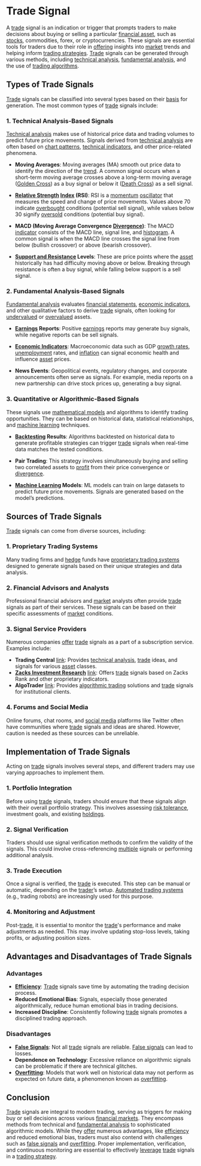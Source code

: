 # Trade Signal

A [trade](../t/trade.md) signal is an indication or trigger that prompts traders to make decisions about buying or selling a particular [financial asset](../f/financial_asset.md), such as [stocks](../s/stock.md), commodities, forex, or cryptocurrencies. These signals are essential tools for traders due to their role in [offering](../o/offering.md) insights into [market](../m/market.md) trends and helping inform [trading strategies](../t/trading_strategies.md). [Trade](../t/trade.md) signals can be generated through various methods, including [technical analysis](../t/technical_analysis.md), [fundamental analysis](../f/fundamental_analysis.md), and the use of [trading algorithms](../t/trading_algorithms.md).

## Types of Trade Signals

[Trade](../t/trade.md) signals can be classified into several types based on their [basis](../b/basis.md) for generation. The most common types of [trade](../t/trade.md) signals include:

### 1. Technical Analysis-Based Signals
[Technical analysis](../t/technical_analysis.md) makes use of historical price data and trading volumes to predict future price movements. Signals derived from [technical analysis](../t/technical_analysis.md) are often based on [chart patterns](../c/chart_patterns.md), [technical indicators](../t/technical_indicator.md), and other price-related phenomena.

- **Moving Averages**: Moving averages (MA) smooth out price data to identify the direction of the [trend](../t/trend.md). A common signal occurs when a short-term moving average crosses above a long-term moving average ([Golden Cross](../g/golden_cross.md)) as a buy signal or below it ([Death Cross](../d/death_cross.md)) as a sell signal.

- **[Relative Strength](../r/relative_strength.md) [Index](../i/index_instrument.md) (RSI)**: RSI is a [momentum](../m/momentum.md) [oscillator](../o/oscillator.md) that measures the speed and change of price movements. Values above 70 indicate [overbought](../o/overbought.md) conditions (potential sell signal), while values below 30 signify [oversold](../o/oversold.md) conditions (potential buy signal).

- **MACD (Moving Average Convergence [Divergence](../d/divergence.md))**: The MACD [indicator](../i/indicator.md) consists of the MACD line, signal line, and [histogram](../h/histogram.md). A common signal is when the MACD line crosses the signal line from below (bullish crossover) or above (bearish crossover).

- **[Support and Resistance](../s/support_and_resistance.md) Levels**: These are price points where the [asset](../a/asset.md) historically has had difficulty moving above or below. Breaking through resistance is often a buy signal, while falling below support is a sell signal.

### 2. Fundamental Analysis-Based Signals
[Fundamental analysis](../f/fundamental_analysis.md) evaluates [financial statements](../f/financial_statements.md), [economic indicators](../e/economic_indicators.md), and other qualitative factors to derive [trade](../t/trade.md) signals, often looking for [undervalued](../u/undervalued.md) or [overvalued](../o/overvalued.md) assets.

- **[Earnings](../e/earnings.md) Reports**: Positive [earnings](../e/earnings.md) reports may generate buy signals, while negative reports can be sell signals.
  
- **[Economic Indicators](../e/economic_indicators.md)**: Macroeconomic data such as GDP [growth rates](../g/growth_rates_in_trading.md), [unemployment](../u/unemployment.md) rates, and [inflation](../i/inflation.md) can signal economic health and influence [asset](../a/asset.md) prices.

- **News Events**: Geopolitical events, regulatory changes, and corporate announcements often serve as signals. For example, media reports on a new partnership can drive stock prices up, generating a buy signal.

### 3. Quantitative or Algorithmic-Based Signals
These signals use [mathematical models](../m/mathematical_models_in_trading.md) and algorithms to identify trading opportunities. They can be based on historical data, statistical relationships, and [machine learning](../m/machine_learning.md) techniques.

- **[Backtesting](../b/backtesting.md) Results**: Algorithms backtested on historical data to generate profitable strategies can trigger [trade](../t/trade.md) signals when real-time data matches the tested conditions.

- **Pair Trading**: This strategy involves simultaneously buying and selling two correlated assets to [profit](../p/profit.md) from their price convergence or [divergence](../d/divergence.md).

- **[Machine Learning](../m/machine_learning.md) Models**: ML models can train on large datasets to predict future price movements. Signals are generated based on the model’s predictions.

## Sources of Trade Signals

[Trade](../t/trade.md) signals can come from diverse sources, including:

### 1. Proprietary Trading Systems
Many trading firms and [hedge](../h/hedge.md) funds have [proprietary trading systems](../p/proprietary_trading_systems.md) designed to generate signals based on their unique strategies and data analysis.

### 2. Financial Advisors and Analysts
Professional financial advisors and [market](../m/market.md) analysts often provide [trade](../t/trade.md) signals as part of their services. These signals can be based on their specific assessments of [market](../m/market.md) conditions.

### 3. Signal Service Providers
Numerous companies [offer](../o/offer.md) [trade](../t/trade.md) signals as a part of a subscription service. Examples include:

- **Trading Central** [link](https://www.tradingcentral.com): Provides [technical analysis](../t/technical_analysis.md), [trade](../t/trade.md) ideas, and signals for various [asset](../a/asset.md) classes.
- **[Zacks Investment Research](../z/zacks_investment_research.md)** [link](https://www.zacks.com): Offers [trade](../t/trade.md) signals based on Zacks Rank and other proprietary indicators.
- **AlgoTrader** [link](https://www.algotrader.com): Provides [algorithmic trading](../a/accountability.md) solutions and [trade](../t/trade.md) signals for institutional clients.

### 4. Forums and Social Media
Online forums, chat rooms, and [social media](../s/social_media.md) platforms like Twitter often have communities where [trade](../t/trade.md) signals and ideas are shared. However, caution is needed as these sources can be unreliable.

## Implementation of Trade Signals

Acting on [trade](../t/trade.md) signals involves several steps, and different traders may use varying approaches to implement them.

### 1. Portfolio Integration
Before using [trade](../t/trade.md) signals, traders should ensure that these signals align with their overall portfolio strategy. This involves assessing [risk tolerance](../r/risk_tolerance.md), investment goals, and existing [holdings](../h/holdings.md).

### 2. Signal Verification
Traders should use signal verification methods to confirm the validity of the signals. This could involve cross-referencing [multiple](../m/multiple.md) signals or performing additional analysis.

### 3. Trade Execution
Once a signal is verified, the [trade](../t/trade.md) is executed. This step can be manual or automatic, depending on the [trader](../t/trader.md)’s setup. [Automated trading systems](../a/automated_trading_systems.md) (e.g., trading robots) are increasingly used for this purpose.

### 4. Monitoring and Adjustment
Post-[trade](../t/trade.md), it is essential to monitor the [trade](../t/trade.md)'s performance and make adjustments as needed. This may involve updating stop-loss levels, taking profits, or adjusting position sizes.

## Advantages and Disadvantages of Trade Signals

### Advantages
- **[Efficiency](../e/efficiency.md)**: [Trade](../t/trade.md) signals save time by automating the trading decision process.
- **Reduced Emotional Bias**: Signals, especially those generated algorithmically, reduce human emotional bias in trading decisions.
- **Increased Discipline**: Consistently following [trade](../t/trade.md) signals promotes a disciplined trading approach.

### Disadvantages
- **[False Signals](../f/false_signals_in_trading.md)**: Not all [trade](../t/trade.md) signals are reliable. [False signals](../f/false_signals_in_trading.md) can lead to losses.
- **Dependence on Technology**: Excessive reliance on algorithmic signals can be problematic if there are technical glitches.
- **[Overfitting](../o/overfitting.md)**: Models that work well on historical data may not perform as expected on future data, a phenomenon known as [overfitting](../o/overfitting.md).

## Conclusion

[Trade](../t/trade.md) signals are integral to modern trading, serving as triggers for making buy or sell decisions across various [financial markets](../f/financial_market.md). They encompass methods from technical and [fundamental analysis](../f/fundamental_analysis.md) to sophisticated algorithmic models. While they [offer](../o/offer.md) numerous advantages, like [efficiency](../e/efficiency.md) and reduced emotional bias, traders must also contend with challenges such as [false signals](../f/false_signals_in_trading.md) and [overfitting](../o/overfitting.md). Proper implementation, verification, and continuous monitoring are essential to effectively [leverage](../l/leverage.md) [trade](../t/trade.md) signals in a [trading strategy](../t/trading_strategy.md).
